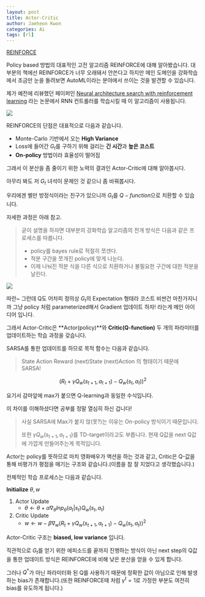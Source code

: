 ```yaml
---
layout: post
title: Actor-Critic
author: Jaeheon Kwon
categories: Ai
tags: [rl]
---
```




[REINFORCE](https://del-luna.github.io/ai/2020/08/14/policy2-post/)

Policy based 방법의 대표적인 고전 알고리즘 REINFORCE에 대해 알아봤습니다.
대부분의 책에선 REINFORCE가 너무 오래돼서 안쓴다고 하지만 메인 도메인을 강화학습에서 조금만 눈을 돌려보면 AutoML이라는 분야에서 쓰이는 것을 발견할 수 있습니다.



제가 예전에 리뷰했던 페이퍼인 [Neural architecture search with reinforcement learning](https://del-luna.github.io/papers/2020/08/04/nas-post/) 라는 논문에서 RNN 컨트롤러를 학습시킬 때 이 알고리즘이 사용됩니다.

<img src = "https://del-luna.github.io/images/nas/2.png">

REINFORCE의 단점은 대표적으로 다음과 같습니다.

- Monte-Carlo 기반에서 오는 **High Variance**
- Loss에 들어간 $G_t$를 구하기 위해 걸리는 **긴 시간**과 **높은 코스트**
- **On-policy** 방법이라 효율성이 떨어짐



그래서 이 분산을 좀 줄이기 위한 노력의 결과인 Actor-Critic에 대해 알아봅시다.

아무리 봐도 저 $G_t$ 녀석이 문제인 것 같으니 좀 바꿔봅시다.

우리에겐 벨만 방정식이라는 친구가 있으니까 $G_t$를 $Q-function$으로 치환할 수 있습니다.

자세한 과정은 아래 참고.

> 굳이 설명을 하자면 대부분의 강화학습 알고리즘의 전개 방식은 다음과 같은 프로세스를 따릅니다.
>
> - policy를 bayes rule로 적절히 쪼갠다.
> - 적분 구간을 쪼개진 policy에 맞게 나눈다.
> - 이제 나눠진 적분 식을 다른 식으로 치환하거나 불필요한 구간에 대한 적분을 날린다.

<img src = "https://del-luna.github.io/images/Actor-Critic/0.jpg">



따란~ 그런데 Q도 어차피 정의상 $G_t$의 Expectation 형태라 코스트 비싼건 마찬가지니까 그냥 policy 처럼 parameterized해서 Gradient 업데이트 하자! 라는게 메인 아이디어 입니다.

그래서 Actor-Critic은 **Actor(policy)**와 **Critic(Q-function)** 두 개의 파라미터를 업데이트하는 학습 과정을 갖습니다.

SARSA를 통한 업데이트를 하므로 목적 함수는 다음과 같습니다.

> State Action Reward (next)State (next)Action 의 형태이기 때문에 SARSA!

$$(R_t+\gamma Q_w(s_{t+1},a_{t+1})-Q_w(s_t,a_t))^2$$

요기서 감마앞에 max가 붙으면 Q-learning과 동일한 수식입니다.

이 차이를 이해하셨다면 공부를 정말 열심히 하신 겁니다!

> 사실 SARSA에 Max가 붙지 않(못?)는 이유는 On-policy 방식이기 때문입니다.
>
> 또한 $\gamma Q_w(s_{t+1},a_{t+1})$를 TD-target이라고도 부릅니다. 현재 Q값을 next Q값에 가깝게 만들어주는게 목적입니다.



Actor는 policy를 뜻하므로 마치 영화배우가 액션을 하는 것과 같고, Critic은 Q-값을 통해 비평가가 평점을 매기는 구조와 같습니다.(이름을 참 잘 지었다고 생각했습니다.)

전체적인 학습 프로세스는 다음과 같습니다.



**Initialize** $\theta, w$

1. Actor Update 
    - $\theta \leftarrow \theta+\alpha\nabla_\theta lnp_\theta(a_t\vert s_t)Q_w(s_t,a_t)$
2. Critic Update
    - $w \leftarrow w - \beta\nabla_w (R_t+\gamma Q_w(s_{t+1},a_{t+1}) - Q_w(s_t,a_t))^2$



Actor-Critic 구조는 **biased, low variance** 입니다.

직관적으로 $G_t$를 얻기 위한 에피소드를 끝까지 진행하는 방식이 아닌 next step의 Q값을 통한 업데이트 방식은 REINFORCE에 비해 낮은 분산을 얻을 수 있게 합니다.

그러나 $Q^*$가 아닌 파라미터화 된 Q를 사용하기 때문에 정확한 값이 아님으로 인해 발생하는 bias가 존재합니다.(또한 REINFORCE때 처럼 $\gamma^t=1$로 가정한 부분도 여전히 bias를 유도하게 됩니다.)



